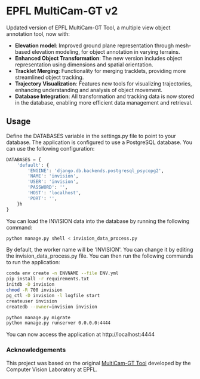 

# EPFL MultiCam-GT v2
Updated version of EPFL MultiCam-GT Tool, a multiple view object annotation tool, now with:

- **Elevation model**: Improved ground plane representation through mesh-based elevation modeling, for object annotation in varying terrains.
- **Enhanced Object Transformation**: The new version includes object representation using dimensions and spatial orientation.
- **Tracklet Merging**: Functionality for merging tracklets, providing more streamlined object tracking.
- **Trajectory Visualization**: Features new tools for visualizing trajectories, enhancing understanding and analysis of object movement.
- **Database Integration**: All transformation and tracking data is now stored in the database, enabling more efficient data management and retrieval.

## Usage
Define the DATABASES variable in the settings.py file to point to your database. The application is configured to use a PostgreSQL database. You can use the following configuration:
```python
DATABASES = {
    'default': {
        'ENGINE': 'django.db.backends.postgresql_psycopg2',
        'NAME': 'invision',
        'USER': 'invision',
        'PASSWORD': '',
        'HOST': 'localhost',
        'PORT': '',
    }h
}
```
You can load the INVISION data into the database by running the following command:
```bash
python manage.py shell < invision_data_process.py
```
By default, the worker name will be 'INVISION'. You can change it by editing the invision_data_process.py file.
You can then run the following commands to run the application:
```bash
conda env create -n ENVNAME --file ENV.yml
pip install -r requirements.txt
initdb -D invision   
chmod -R 700 invision
pg_ctl -D invision -l logfile start
createuser invision
createdb --owner=invision invision

python manage.py migrate
python manage.py runserver 0.0.0.0:4444
```
You can now access the application at http://localhost:4444



### Acknowledgements
This project was based on the original [MultiCam-GT Tool](https://github.com/cvlab-epfl/multicam-gt) developed by the Computer Vision Laboratory at EPFL.
